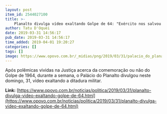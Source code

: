 ```yaml
---
layout: post
item_id: 2544027100
title: >-
    Planalto divulga vídeo exaltando Golpe de 64: "Exército nos salvou. Não há como negar"
author: Tatu D'Oquei
date: 2019-03-31 14:56:17
pub_date: 2019-03-31 14:56:17
time_added: 2019-04-01 19:20:27
categories: []
tags: []
image: https://www.opovo.com.br/_midias/png/2019/03/31/palacio_do_planalto_divulga_video_exaltando_ditadura_golpe_militar_64_opovo-2235983.png
---
```


Após polêmicas vividas na Justiça acerca da comemoração ou não do Golpe de 1964, durante a semana, o Palácio do Planalto divulgou neste domingo, 31, vídeo exaltando a ditadura militar.

**Link:** [https://www.opovo.com.br/noticias/politica/2019/03/31/planalto-divulga-video-exaltando-golpe-de-64.html](https://www.opovo.com.br/noticias/politica/2019/03/31/planalto-divulga-video-exaltando-golpe-de-64.html)

